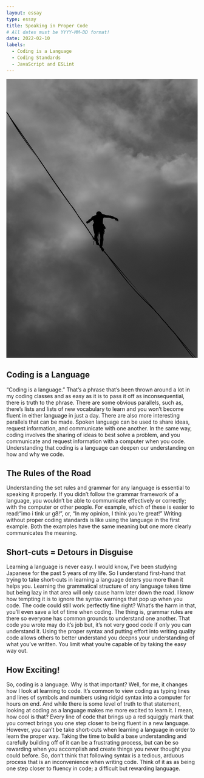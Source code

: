 ```yaml
---
layout: essay
type: essay
title: Speaking in Proper Code
# All dates must be YYYY-MM-DD format!
date: 2022-02-10
labels:
  - Coding is a Language  
  - Coding Standards
  - JavaScript and ESLint
---
```


<img class="ui medium rounded image" src="../images/tightrope.jpeg">

## Coding is a Language 
“Coding is a language.” That’s a phrase that’s been thrown around a lot in my coding classes and as easy as it is to pass it off as inconsequential, there is truth to the phrase. There are some obvious parallels, such as, there’s lists and lists of new vocabulary to learn and you won’t become fluent in either language in just a day. There are also more interesting parallels that can be made. Spoken language can be used to share ideas, request information, and communicate with one another. In the same way, coding involves the sharing of ideas to best solve a problem, and you communicate and request information with a computer when you code. Understanding that coding is a language can deepen our understanding on how and why we code. 

## The Rules of the Road 
Understanding the set rules and grammar for any language is essential to speaking it properly. If you didn’t follow the grammar framework of a language, you wouldn’t be able to communicate effectively or correctly; with the computer or other people. For example, which of these is easier to read:“imo i tink ur g8!”, or, “In my opinion, I think you’re great!” Writing without proper coding standards is like using the language in the first example. Both the examples have the same meaning but one more clearly communicates the meaning. 

## Short-cuts = Detours in Disguise 
Learning a language is never easy. I would know, I’ve been studying Japanese for the past 5 years of my life. So I understand first-hand that trying to take short-cuts in learning a language deters you more than it helps you. Learning the grammatical structure of any language takes time but being lazy in that area will only cause harm later down the road. I know how tempting it is to ignore the syntax warnings that pop up when you code. The code could still work perfectly fine right? What’s the harm in that, you’ll even save a lot of time when coding. The thing is, grammar rules are there so everyone has common grounds to understand one another. That code you wrote may do it’s job but, it’s not very good code if only you can understand it. Using the proper syntax and putting effort into writing quality code allows others to better understand you deepns your understanding of what you’ve written. You limit what you’re capable of by taking the easy way out. 

## How Exciting! 
So, coding is a language. Why is that important?  Well, for me, it changes how I look at learning to code. It’s common to view coding as typing lines and lines of symbols and numbers using ridgid syntax into a computer for hours on end. And while there is some level of truth to that statement, looking at coding as a language makes me more excited to learn it. I mean, how cool is that? Every line of code that brings up a red squiggly mark that you correct brings you one step closer to being fluent in a new language. However, you can’t be take short-cuts when learning a language in order to learn the proper way. Taking the time to build a base understanding and carefully building off of it can be a frustrating process, but can be so rewarding when you accomplish and create things you never thought you could before. So, don’t think that following syntax is a tedious, arduous process that is an inconvenience when writing code. Think of it as as being one step closer to fluency in code; a difficult but rewarding language. 

